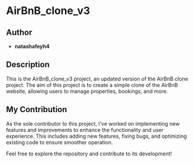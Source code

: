 # AirBnB_clone_v3

## Author
- **natashafeyh4**

## Description
This is the AirBnB_clone_v3 project, an updated version of the AirBnB clone project. The aim of this project is to create a simple clone of the AirBnB website, allowing users to manage properties, bookings, and more.

## My Contribution
As the sole contributor to this project, I've worked on implementing new features and improvements to enhance the functionality and user experience. This includes adding new features, fixing bugs, and optimizing existing code to ensure smoother operation.

Feel free to explore the repository and contribute to its development!


